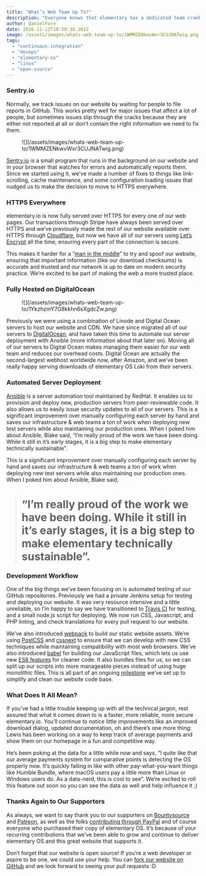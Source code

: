 ```yaml
---
title: "What’s Web Team Up To?"
description: "Everyone knows that elementary has a dedicated team cranking out new features and making fixes on desktop, but you might not know that we also have a very prolific web team. Blake Kostner and Lewis Goddard have both been working hard to bring some big updates to our web presence. Security and stability improvements, little refinements, improvements to the development workflow, and there’s even a fun new feature on the way!"
author: DanielFore
date: 2016-11-12T18:59:38.261Z
image: /assets/images/whats-web-team-up-to/1WMMZENkwvWxr3CUJNATwig.png
tags:
  - "continuous-integration"
  - "devops"
  - "elementary-os"
  - "linux"
  - "open-source"
---
```


### Sentry.io

Normally, we track issues on our website by waiting for people to file reports in GitHub. This works pretty well for major issues that affect a lot of people, but sometimes issues slip through the cracks because they are either not reported at all or don’t contain the right information we need to fix them.

<figure markdown="1">
![](/assets/images/whats-web-team-up-to/1WMMZENkwvWxr3CUJNATwig.png)
</figure>

[Sentry.io](https://sentry.io/welcome/) is a small program that runs in the background on our website and in your browser that watches for errors and automatically reports them. Since we started using it, we’ve made a number of fixes to things like link-scrolling, cache maintenance, and some configuration loading issues that nudged us to make the decision to move to HTTPS everywhere.

### HTTPS Everywhere

elementary.io is now fully served over HTTPS for every one of our web pages. Our transactions through Stripe have always been served over HTTPS and we’ve previously made the rest of our website available over HTTPS through [Cloudflare](https://www.cloudflare.com/), but now we have all of our servers using [Let’s Encrypt](https://letsencrypt.org/) all the time, ensuring every part of the connection is secure.

This makes it harder for a “[man in the middle](https://en.wikipedia.org/wiki/Man-in-the-middle_attack)” to try and spoof our website, ensuring that important information (like our download checksums) is accurate and trusted and our network is up to date on modern security practice. We’re excited to be part of making the web a more trusted place.

### Fully Hosted on DigitalOcean

<figure markdown="1">
![](/assets/images/whats-web-team-up-to/1YkzhzmY7G8kkhn6sXgdcZw.png)
</figure>

Previously we were using a combination of Linode and Digital Ocean servers to host our website and CDN. We have since migrated all of our servers to [DigitalOcean](https://www.digitalocean.com/?refcode=b67e9da7c9a3&utm_campaign=Referral_Invite&utm_medium=Referral_Program&utm_source=CopyPaste), and have taken this time to automate our server deployment with Ansible (more information about that later on). Moving all of our servers to Digital Ocean makes managing them easier for our web team and reduces our overhead costs. Digital Ocean are actually the second-largest webhost worldwide now, after Amazon, and we’ve been really happy serving downloads of elementary OS Loki from their servers.

### Automated Server Deployment

[Ansible](https://www.ansible.com/) is a server automation tool maintained by RedHat. It enables us to provision and deploy new, production servers from peer-reviewable code. It also allows us to easily issue security updates to all of our servers. This is a significant improvement over manually configuring each server by hand and saves our infrastructure & web teams a ton of work when deploying new test servers while also maintaining our production ones. When I poked him about Ansible, Blake said, “I’m really proud of the work we have been doing. While it still in it’s early stages, it is a big step to make elementary technically sustainable”.

This is a significant improvement over manually configuring each server by hand and saves our infrastructure & web teams a ton of work when deploying new test servers while also maintaining our production ones. When I poked him about Ansible, Blake said,
> # “I’m really proud of the work we have been doing. While it still in it’s early stages, it is a big step to make elementary technically sustainable”.

### Development Workflow

One of the big things we’ve been focusing on is automated testing of our GitHub repositories. Previously we had a private Jenkins setup for testing and deploying our website. It was very resource intensive and a little unreliable, so I’m happy to say we have transitioned to [Travis CI](https://travis-ci.org/) for testing, and a small node.js script for deploying. We now run CSS, Javascript, and PHP linting, and check translations for every pull request to our website.

We’ve also introduced [webpack](https://webpack.github.io/) to build our static website assets. We’re using [PostCSS](http://postcss.org/) and [cssnext](http://cssnext.io/) to ensure that we can develop with new CSS techniques while maintaining compatibility with most web browsers. We’ve also introduced [babel](https://babeljs.io/) for building our JavaScript files, which lets us use new [ES6 features](http://es6-features.org/) for cleaner code. It also bundles files for us, so we can split up our scripts into more manageable pieces instead of using huge monolithic files. This is all part of an ongoing [milestone](https://github.com/elementary/website/projects/1) we’ve set up to simplify and clean our website code base.

### What Does It All Mean?

If you’ve had a little trouble keeping up with all the technical jargon, rest assured that what it comes down to is a faster, more reliable, more secure elementary.io. You’ll continue to notice little improvements like an improved download dialog, updated documentation, oh and there’s one more thing: Lewis has been working on a way to keep track of average payments and show them on our homepage in a fun and competitive way.

He’s been poking at the data for a little while now and says, “I quite like that our average payments system for comparative points is detecting the OS properly now. It’s quickly falling in like with other pay-what-you-want things like Humble Bundle, where macOS users pay a little more than Linux or Windows users do. As a data-nerd, this is cool to see”. We’re excited to roll this feature out soon so you can see the data as well and help influence it ;)

### Thanks Again to Our Supporters

As always, we want to say thank you to our supporters on [Bountysource](https://salt.bountysource.com/teams/elementary) and [Patreon](https://www.patreon.com/elementary), as well as the folks [contributing through PayPal](https://elementary.io/get-involved#funding) and of course everyone who purchased their copy of elementary OS. It’s because of your recurring contributions that we’ve been able to grow and continue to deliver elementary OS and this great website that supports it.

Don’t forget that our website is open source! If you’re a web developer or aspire to be one, we could use your help. You can [fork our website on GitHub](https://github.com/elementary/website) and we look forward to seeing your pull requests :D